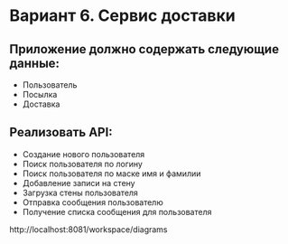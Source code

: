 # Вариант 6. Сервис доставки

## Приложение должно содержать следующие данные:
- Пользователь
- Посылка
- Доставка

## Реализовать API:
- Создание нового пользователя
- Поиск пользователя по логину
- Поиск пользователя по маске имя и фамилии
- Добавление записи на стену
- Загрузка стены пользователя
- Отправка сообщения пользователю
- Получение списка сообщения для пользователя

http://localhost:8081/workspace/diagrams